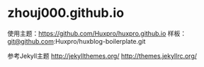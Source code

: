 # zhouj000.github.io 

使用主题：https://github.com/Huxpro/huxpro.github.io
样板：git@github.com:Huxpro/huxblog-boilerplate.git

参考Jekyll主题
http://jekyllthemes.org/
http://themes.jekyllrc.org/